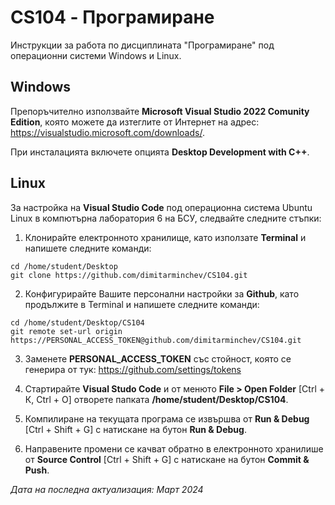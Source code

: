 # CS104 - Програмиране
Инструкции за работа по дисциплината "Програмиране" под операционни системи Windows и Linux.

## Windows
Препоръчително използвайте **Microsoft Visual Studio 2022 Comunity Edition**, която можете да изтеглите от Интернет на адрес: https://visualstudio.microsoft.com/downloads/. 

При инсталацията включете опцията **Desktop Development with C++**.

## Linux
За настройка на **Visual Studio Code** под операционна система Ubuntu Linux в компютърна лаборатория 6 на БСУ, следвайте следните стъпки:

1. Клонирайте електронното хранилище, като използате **Terminal** и напишете следните команди:
```
cd /home/student/Desktop
git clone https://github.com/dimitarminchev/CS104.git
```
2. Конфигурирайте Вашите персонални настройки за **Github**, като продължите в Terminal и напишете следните команди:
```
cd /home/student/Desktop/CS104
git remote set-url origin https://PERSONAL_ACCESS_TOKEN@github.com/dimitarminchev/CS104.git
```
3. Заменете **PERSONAL_ACCESS_TOKEN** със стойност, която се генерира от тук: https://github.com/settings/tokens

4. Стартирайте **Visual Studo Code** и от менюто **File > Open Folder** [Ctrl + К, Ctrl + О] отворете папката **/home/student/Desktop/CS104**.

5. Компилиране на текущата програма се извършва от **Run & Debug** [Ctrl + Shift + G] с натискане на бутон **Run & Debug**.

6. Направените промени се качват обратно в електронното хранилише от **Source Control** [Ctrl + Shift + G] с натискане на бутон **Commit & Push**.

_Дата на последна актуализация: Март 2024_
